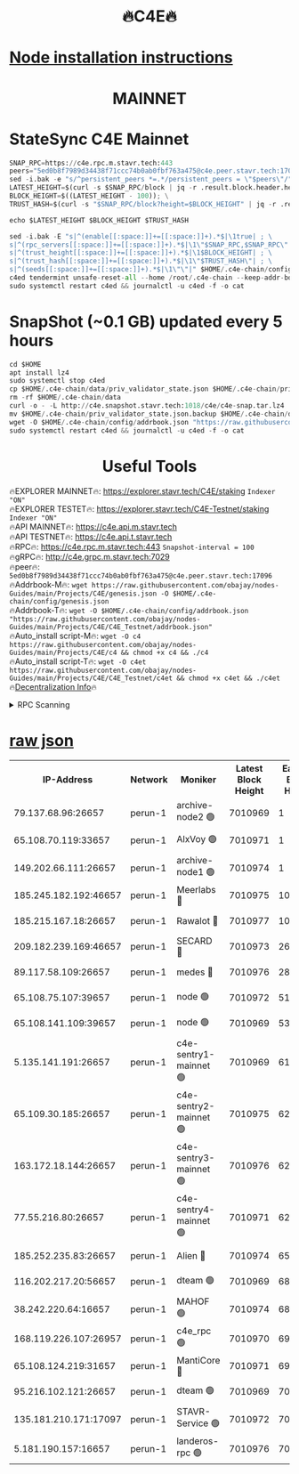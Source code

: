 <h1 align="center"> 🔥C4E🔥</h1>

[Node installation instructions](https://github.com/obajay/nodes-Guides/tree/main/Projects/C4E)
=

<h1 align="center"> MAINNET</h1>

# StateSync C4E Mainnet
```python
SNAP_RPC=https://c4e.rpc.m.stavr.tech:443
peers="5ed0b8f7989d34438f71ccc74b0ab0fbf763a475@c4e.peer.stavr.tech:17096"
sed -i.bak -e "s/^persistent_peers *=.*/persistent_peers = \"$peers\"/" $HOME/.c4e-chain/config/config.toml
LATEST_HEIGHT=$(curl -s $SNAP_RPC/block | jq -r .result.block.header.height); \
BLOCK_HEIGHT=$((LATEST_HEIGHT - 100)); \
TRUST_HASH=$(curl -s "$SNAP_RPC/block?height=$BLOCK_HEIGHT" | jq -r .result.block_id.hash)

echo $LATEST_HEIGHT $BLOCK_HEIGHT $TRUST_HASH

sed -i.bak -E "s|^(enable[[:space:]]+=[[:space:]]+).*$|\1true| ; \
s|^(rpc_servers[[:space:]]+=[[:space:]]+).*$|\1\"$SNAP_RPC,$SNAP_RPC\"| ; \
s|^(trust_height[[:space:]]+=[[:space:]]+).*$|\1$BLOCK_HEIGHT| ; \
s|^(trust_hash[[:space:]]+=[[:space:]]+).*$|\1\"$TRUST_HASH\"| ; \
s|^(seeds[[:space:]]+=[[:space:]]+).*$|\1\"\"|" $HOME/.c4e-chain/config/config.toml
c4ed tendermint unsafe-reset-all --home /root/.c4e-chain --keep-addr-book
sudo systemctl restart c4ed && journalctl -u c4ed -f -o cat
```
# SnapShot (~0.1 GB) updated every 5 hours
```python
cd $HOME
apt install lz4
sudo systemctl stop c4ed
cp $HOME/.c4e-chain/data/priv_validator_state.json $HOME/.c4e-chain/priv_validator_state.json.backup
rm -rf $HOME/.c4e-chain/data
curl -o - -L http://c4e.snapshot.stavr.tech:1018/c4e/c4e-snap.tar.lz4 | lz4 -c -d - | tar -x -C $HOME/.c4e-chain --strip-components 2
mv $HOME/.c4e-chain/priv_validator_state.json.backup $HOME/.c4e-chain/data/priv_validator_state.json
wget -O $HOME/.c4e-chain/config/addrbook.json "https://raw.githubusercontent.com/obajay/nodes-Guides/main/Projects/C4E/addrbook.json"
sudo systemctl restart c4ed && journalctl -u c4ed -f -o cat
```
 <h1 align="center"> Useful Tools</h1>

🔥EXPLORER MAINNET🔥:  https://explorer.stavr.tech/C4E/staking            `Indexer "ON"` \
🔥EXPLORER TESTET🔥:   https://explorer.stavr.tech/C4E-Testnet/staking     `Indexer "ON"` \
🔥API MAINNET🔥:       https://c4e.api.m.stavr.tech \
🔥API TESTNET🔥:       https://c4e.api.t.stavr.tech \
🔥RPC🔥:               https://c4e.rpc.m.stavr.tech:443                  `Snapshot-interval = 100` \
🔥gRPC🔥:              http://c4e.grpc.m.stavr.tech:7029 \
🔥peer🔥:              `5ed0b8f7989d34438f71ccc74b0ab0fbf763a475@c4e.peer.stavr.tech:17096` \
🔥Addrbook-M🔥:    ```wget https://raw.githubusercontent.com/obajay/nodes-Guides/main/Projects/C4E/genesis.json -O $HOME/.c4e-chain/config/genesis.json``` \
🔥Addrbook-T🔥:    ```wget -O $HOME/.c4e-chain/config/addrbook.json "https://raw.githubusercontent.com/obajay/nodes-Guides/main/Projects/C4E/C4E_Testnet/addrbook.json"``` \
🔥Auto_install script-M🔥: ```wget -O c4 https://raw.githubusercontent.com/obajay/nodes-Guides/main/Projects/C4E/c4 && chmod +x c4 && ./c4``` \
🔥Auto_install script-T🔥: ```wget -O c4et https://raw.githubusercontent.com/obajay/nodes-Guides/main/Projects/C4E/C4E_Testnet/c4et && chmod +x c4et && ./c4et``` \
🔥[Decentralization Info](https://github.com/obajay/StateSync-snapshots/tree/main/Projects/C4E/Decentralization)🔥




<details>
<summary>RPC Scanning</summary>

<h2 align="center"> We scan nodes in real time every 4 hours. And we provide the final result of RPC endpoints.
We cannot influence the operation of these nodes in any way. </h2>


```python
If Voting Power is higher than 0 --> then the Node is a validator of the network and may be subject to attack and be a potential threat to the chain.
```
```python
We marked such validators with a red symbol
```

</details>

[raw json](https://rpc-check.c4e.stavr.tech/c4e/rpc-c4e-result.json)
=



<table><tr><th>IP-Address</th><th>Network</th><th>Moniker</th><th>Latest Block Height</th><th>Earliest Block Height</th><th>Catching Up</th><th>Tx Index</th><th>Voting Power</th><th>Scan Time</th></tr><tr><td>79.137.68.96:26657</td><td>perun-1</td><td>archive-node2 🟢</td><td>7010969</td><td>1</td><td>False</td><td>on</td><td>0</td><td>2024-02-03T06:42:14.048011617UTC</td></tr><tr><td>65.108.70.119:33657</td><td>perun-1</td><td>AlxVoy 🟢</td><td>7010971</td><td>1</td><td>False</td><td>on</td><td>0</td><td>2024-02-03T06:42:28.007786626UTC</td></tr><tr><td>149.202.66.111:26657</td><td>perun-1</td><td>archive-node1 🟢</td><td>7010974</td><td>1</td><td>False</td><td>on</td><td>0</td><td>2024-02-03T06:42:44.142230599UTC</td></tr><tr><td>185.245.182.192:46657</td><td>perun-1</td><td>Meerlabs 🔴</td><td>7010975</td><td>1051501</td><td>False</td><td>on</td><td>527310</td><td>2024-02-03T06:42:51.408288560UTC</td></tr><tr><td>185.215.167.18:26657</td><td>perun-1</td><td>Rawalot 🔴</td><td>7010977</td><td>1090501</td><td>False</td><td>on</td><td>701423</td><td>2024-02-03T06:43:03.238266288UTC</td></tr><tr><td>209.182.239.169:46657</td><td>perun-1</td><td>SECARD 🔴</td><td>7010973</td><td>2616101</td><td>False</td><td>off</td><td>1136703</td><td>2024-02-03T06:42:39.393763653UTC</td></tr><tr><td>89.117.58.109:26657</td><td>perun-1</td><td>medes 🔴</td><td>7010976</td><td>2826001</td><td>False</td><td>off</td><td>1484927</td><td>2024-02-03T06:42:58.466945452UTC</td></tr><tr><td>65.108.75.107:39657</td><td>perun-1</td><td>node 🟢</td><td>7010972</td><td>5198801</td><td>False</td><td>on</td><td>0</td><td>2024-02-03T06:42:30.397847306UTC</td></tr><tr><td>65.108.141.109:39657</td><td>perun-1</td><td>node 🟢</td><td>7010969</td><td>5303301</td><td>False</td><td>on</td><td>0</td><td>2024-02-03T06:42:16.492434108UTC</td></tr><tr><td>5.135.141.191:26657</td><td>perun-1</td><td>c4e-sentry1-mainnet 🟢</td><td>7010969</td><td>6198001</td><td>False</td><td>on</td><td>0</td><td>2024-02-03T06:42:13.140449572UTC</td></tr><tr><td>65.109.30.185:26657</td><td>perun-1</td><td>c4e-sentry2-mainnet 🟢</td><td>7010975</td><td>6238301</td><td>False</td><td>on</td><td>0</td><td>2024-02-03T06:42:51.069709809UTC</td></tr><tr><td>163.172.18.144:26657</td><td>perun-1</td><td>c4e-sentry3-mainnet 🟢</td><td>7010976</td><td>6239001</td><td>False</td><td>on</td><td>0</td><td>2024-02-03T06:42:52.009800753UTC</td></tr><tr><td>77.55.216.80:26657</td><td>perun-1</td><td>c4e-sentry4-mainnet 🟢</td><td>7010971</td><td>6241001</td><td>False</td><td>on</td><td>0</td><td>2024-02-03T06:42:27.670295162UTC</td></tr><tr><td>185.252.235.83:26657</td><td>perun-1</td><td>Alien 🔴</td><td>7010974</td><td>6502501</td><td>False</td><td>on</td><td>1136761</td><td>2024-02-03T06:42:44.431156008UTC</td></tr><tr><td>116.202.217.20:56657</td><td>perun-1</td><td>dteam 🟢</td><td>7010969</td><td>6800901</td><td>False</td><td>on</td><td>0</td><td>2024-02-03T06:42:13.371050281UTC</td></tr><tr><td>38.242.220.64:16657</td><td>perun-1</td><td>MAHOF 🟢</td><td>7010974</td><td>6885501</td><td>False</td><td>on</td><td>0</td><td>2024-02-03T06:42:41.735755709UTC</td></tr><tr><td>168.119.226.107:26957</td><td>perun-1</td><td>c4e_rpc 🟢</td><td>7010970</td><td>6910970</td><td>False</td><td>on</td><td>0</td><td>2024-02-03T06:42:20.774564926UTC</td></tr><tr><td>65.108.124.219:31657</td><td>perun-1</td><td>MantiCore 🔴</td><td>7010971</td><td>6910971</td><td>False</td><td>off</td><td>193348</td><td>2024-02-03T06:42:27.330190361UTC</td></tr><tr><td>95.216.102.121:26657</td><td>perun-1</td><td>dteam 🟢</td><td>7010969</td><td>7001301</td><td>False</td><td>on</td><td>0</td><td>2024-02-03T06:42:13.689208131UTC</td></tr><tr><td>135.181.210.171:17097</td><td>perun-1</td><td>STAVR-Service 🟢</td><td>7010972</td><td>7008001</td><td>False</td><td>on</td><td>0</td><td>2024-02-03T06:42:30.740127136UTC</td></tr><tr><td>5.181.190.157:16657</td><td>perun-1</td><td>landeros-rpc 🟢</td><td>7010976</td><td>7009001</td><td>False</td><td>on</td><td>0</td><td>2024-02-03T06:43:02.903469047UTC</td></tr></table>
